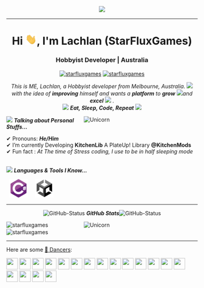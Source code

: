 <p align="center">
  <img src="https://github.com/thompsonemerson/thompsonemerson/raw/master/cover-thompson.png" height="200"/>
</p>
<hr>
<h1 align="center">Hi <img src="https://raw.githubusercontent.com/ABSphreak/ABSphreak/master/gifs/Hi.gif" width="30px">, I'm Lachlan (StarFluxGames)</h1>
<h3 align="center">Hobbyist Developer | Australia</h3>
<p align="center">
  <a href="[https://ko-fi.com/starfluxgames](https://ko-fi.com/starfluxgames)" target="blank"><img align="center" src="https://cdn.jsdelivr.net/npm/simple-icons@3.0.1/icons/ko-fi.svg" alt="starfluxgames" height="30" width="40" /></a>
  <a href="[https://discord.gg/uPbuYVjJQq](https://discord.gg/uPbuYVjJQq)" target="blank"><img align="center" src="https://cdn.jsdelivr.net/npm/simple-icons@3.0.1/icons/discord.svg" alt="starfluxgames" height="30" width="40" /></a>
</p>
</p>



<p align="center">
  <em>
    This is ME, Lachlan, a Hobbyist developer from Melbourne, Australia. <img src="https://media.tenor.com/KnczKOMAY7YAAAAC/australia-flag.gif" width="18px"><br>
    with the idea of <b>improving</b> himself and wants a <b>platform</b> to 
    <b>grow</b> <img src="https://media.tenor.com/8Ab1DN2x09oAAAAi/koalana-koala.gif" width="18px">and 
    <b>excel</b> <img src="https://media.tenor.com/xYMLEZlJCXcAAAAi/trophy-uno.gif" width="20px">&nbsp.
  </em> 
  <br>
  <img src="https://media.giphy.com/media/VgCDAzcKvsR6OM0uWg/giphy.gif" width="50" /> <b><i>Eat, Sleep, Code, Repeat</i></b> <img src="https://media.giphy.com/media/7j2hfyeVcDtf2/giphy.gif" width="50" />
</p>

<img align="right" width=300px alt="Unicorn" src="https://media.tenor.com/a8a1J3g3bYkAAAAi/kawaii-cute.gif" />

<img src="https://media.tenor.com/Zw9xJqkeKBEAAAAj/arrow-kws.gif" width="30px">&nbsp;***Talking about Personal Stuffs...***

✔ Pronouns: ***He/Him***<br>
✔ I’m currently Developing **KitchenLib** A PlateUp! Library **@KitchenMods**<br>
✔ Fun fact : *At The time of Stress coding, I use to be in half sleeping mode*<br><br>
 

<img src="https://media.tenor.com/Zw9xJqkeKBEAAAAj/arrow-kws.gif" width="30px">&nbsp;***Languages & Tools I Know...***
<p align="left">
  <code> <img height="50" src="https://raw.githubusercontent.com/devicons/devicon/master/icons/csharp/csharp-original.svg"> </code>
  <code> <img height="50" src="https://raw.githubusercontent.com/devicons/devicon/master/icons/unity/unity-original.svg"> </code>
  <hr>
  <p align="center">
 <img src="https://media.tenor.com/LSHKMiRdLggAAAAi/statistics-trending-up.gif" width="30px" alt="GitHub-Status"/>&nbsp;<i><b>GitHub Stats</b></i><img src="https://media.tenor.com/LSHKMiRdLggAAAAi/statistics-trending-up.gif" width="30px" alt="GitHub-Status"/></p>

<img align="right" width=300px alt="Unicorn" src="https://cultofthepartyparrot.com/flags/hd/australiaparrot.gif" />
 
<p><img align="left" src="https://github-readme-stats.vercel.app/api/top-langs?username=starfluxgames&show_icons=true&locale=en&layout=compact" alt="starfluxgames" /></p>

<p>&nbsp;<img align="center" src="https://github-readme-stats.vercel.app/api?username=starfluxgames&show_icons=true&locale=en" alt="starfluxgames" width="410" /></p>

<hr>

Here are some [🦜 Dancers](https://cultofthepartyparrot.com):

<div>
    <img src="https://cultofthepartyparrot.com/guests/hd/nyanparrot.gif" width="30" height="30"/>
    <img src="https://cultofthepartyparrot.com/guests/hd/partyblobcat.gif" width="30" height="30"/>
    <img src="https://cultofthepartyparrot.com/guests/hd/partywumpus.gif" width="30" height="30"/>
    <img src="https://cultofthepartyparrot.com/guests/partyrocket.gif" width="30" height="30"/>
    <img src="https://cultofthepartyparrot.com/guests/hd/trollparrot.gif" width="30" height="30"/>
    <img src="https://cultofthepartyparrot.com/guests/hd/stubparrot.gif" width="30" height="30"/>
    <img src="https://cultofthepartyparrot.com/guests/hd/partykeanu.gif" width="30" height="30"/>
    <img src="https://cultofthepartyparrot.com/guests/hd/thisisfineparrot.gif" width="30" height="30"/>
    <img src="https://cultofthepartyparrot.com/guests/hd/discoduck.gif" width="30" height="30"/>
    <img src="https://cultofthepartyparrot.com/guests/hd/partyblob.gif" width="30" height="30"/>
    <img src="https://cultofthepartyparrot.com/guests/hd/dogeparrot.gif" width="30" height="30"/>
    <img src="https://cultofthepartyparrot.com/guests/hd/vibepartycat.gif" width="30" height="30"/>
    <img src="https://cultofthepartyparrot.com/guests/hd/parrotpoop.gif" width="30" height="30"/>
    <img src="https://cultofthepartyparrot.com/guests/congadoge.gif" width="30" height="30"/>
    <img src="https://cultofthepartyparrot.com/guests/congadoge.gif" width="30" height="30"/>
    <img src="https://cultofthepartyparrot.com/guests/partyowl.gif" width="30" height="30"/>
    <img src="https://cultofthepartyparrot.com/guests/hd/capsparrot.gif" width="30" height="30"/>
    <img src="https://cultofthepartyparrot.com/guests/haroldparrot.gif" width="30" height="30"/>
</div>
